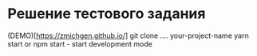 # Решение тестового задания

(DEMO)[https://zmichgen.github.io/]
git clone .... your-project-name
yarn start or npm start - start development mode
